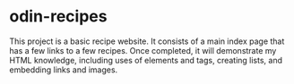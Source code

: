 # odin-recipes
This project is a basic recipe website.
It consists of a main index page that has a few links to a few recipes.
Once completed, it will demonstrate my HTML knowledge, including uses of 
elements and tags, creating lists, and embedding links and images.